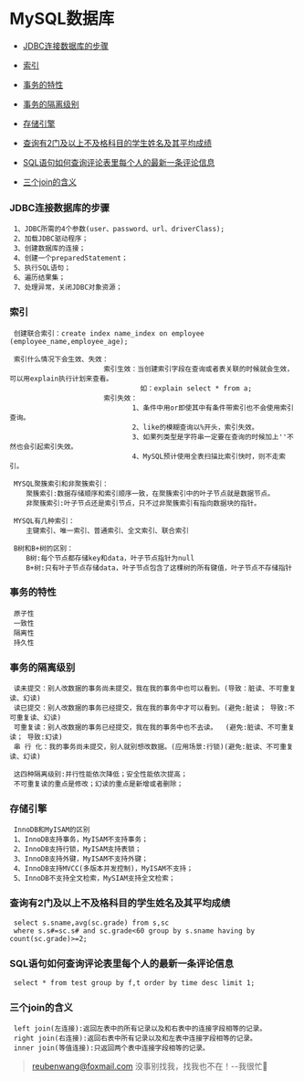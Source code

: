 # MySQL数据库

 - [JDBC连接数据库的步骤](#JDBC连接数据库的步骤)
 
 - [索引](#索引)
 
 - [事务的特性](#事务的特性)
 
 - [事务的隔离级别](#事务的隔离级别)
 
 - [存储引擎](#存储引擎)
 
 - [查询有2门及以上不及格科目的学生姓名及其平均成绩](#查询有2门及以上不及格科目的学生姓名及其平均成绩)
 
 - [SQL语句如何查询评论表里每个人的最新一条评论信息](#SQL语句如何查询评论表里每个人的最新一条评论信息)
 
 - [三个join的含义](#三个join的含义)
 
 ### JDBC连接数据库的步骤
 
     1、JDBC所需的4个参数(user、password、url、driverClass);
     2、加载JDBC驱动程序；
     3、创建数据库的连接；
     4、创建一个preparedStatement；
     5、执行SQL语句；
     6、遍历结果集；
     7、处理异常，关闭JDBC对象资源；
 
 ### 索引
 
     创建联合索引：create index name_index on employee (employee_name,employee_age);
     
     索引什么情况下会生效、失效：
                           索引生效：当创建索引字段在查询或者表关联的时候就会生效，可以用explain执行计划来查看。
                                    如：explain select * from a;
                           索引失效：
                                  1、条件中用or即使其中有条件带索引也不会使用索引查询。
                                  2、like的模糊查询以%开头，索引失效。
                                  3、如果列类型是字符串一定要在查询的时候加上''不然也会引起索引失效。
                                  4、MySQL预计使用全表扫描比索引快时，则不走索引。

     MYSQL聚簇索引和非聚簇索引：
        聚簇索引:数据存储顺序和索引顺序一致，在聚簇索引中的叶子节点就是数据节点。
        非聚簇索引:叶子节点还是索引节点，只不过非聚簇索引有指向数据块的指针。
     
     MYSQL有几种索引：
        主键索引、唯一索引、普通索引、全文索引、联合索引
        
     B树和B+树的区别：
        B树:每个节点都存储key和data，叶子节点指针为null
        B+树:只有叶子节点存储data，叶子节点包含了这棵树的所有键值，叶子节点不存储指针
           
 ### 事务的特性
 
     原子性
     一致性
     隔离性
     持久性
     
 ### 事务的隔离级别
     
     读未提交：别人改数据的事务尚未提交，我在我的事务中也可以看到。(导致：脏读、不可重复读、幻读)
     读已提交：别人改数据的事务已经提交，我在我的事务中才可以看到。(避免:脏读； 导致:不可重复读、幻读)
     可重复读：别人改数据的事务已经提交，我在我的事务中也不去读。  (避免:脏读、不可重复读； 导致:幻读)
     串 行 化：我的事务尚未提交，别人就别想改数据。(应用场景:行锁)(避免:脏读、不可重复读、幻读)
     
     这四种隔离级别:并行性能依次降低；安全性能依次提高；
     不可重复读的重点是修改；幻读的重点是新增或者删除；
  
 ### 存储引擎
    
     InnoDB和MyISAM的区别
     1、InnoDB支持事务，MyISAM不支持事务；
     2、InnoDB支持行锁，MyISAM支持表锁；
     3、InnoDB支持外键，MyISAM不支持外键；
     4、InnoDB支持MVCC(多版本并发控制)，MyISAM不支持；
     5、InnoDB不支持全文检索，MySIAM支持全文检索；
 
 ### 查询有2门及以上不及格科目的学生姓名及其平均成绩
 
     select s.sname,avg(sc.grade) from s,sc
     where s.s#=sc.s# and sc.grade<60 group by s.sname having by count(sc.grade)>=2; 
     
 ### SQL语句如何查询评论表里每个人的最新一条评论信息
     
     select * from test group by f,t order by time desc limit 1;
     
 ### 三个join的含义
 
     left join(左连接):返回左表中的所有记录以及和右表中的连接字段相等的记录。
     right join(右连接):返回右表中所有记录以及和左表中连接字段相等的记录。
     inner join(等值连接):只返回两个表中连接字段相等的记录。         
     
> reubenwang@foxmail.com
> 没事别找我，找我也不在！--我很忙🦆